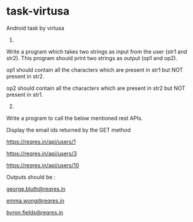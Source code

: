 # task-virtusa
Android task by virtusa

1. 

Write a program which takes two strings as input from the user (str1 and str2). This program should print two strings as output (op1 and op2).

op1 should contain all the characters which are present in str1 but NOT present in str2.

op2 should contain all the characters which are present in str2 but NOT present in str1.



2.

Write a program to call the below mentioned rest APIs.

Display the email ids returned by the GET method

https://reqres.in/api/users/1

https://reqres.in/api/users/3

https://reqres.in/api/users/10

 

Outputs should be :

george.bluth@reqres.in

emma.wong@reqres.in

byron.fields@reqres.in

 
